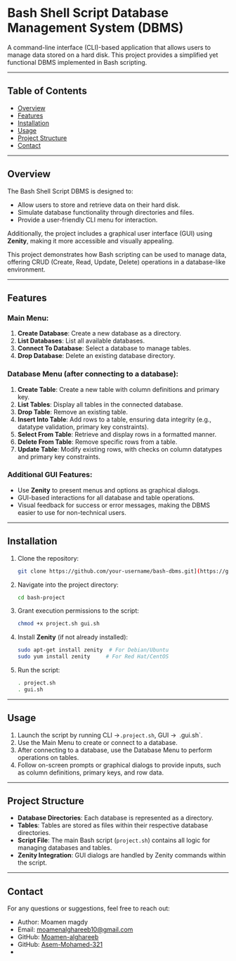 # Bash Shell Script Database Management System (DBMS)

A command-line interface (CLI)-based application that allows users to manage data stored on a hard disk. This project provides a simplified yet functional DBMS implemented in Bash scripting.

---

## Table of Contents

- [Overview](#overview)
- [Features](#features)
- [Installation](#installation)
- [Usage](#usage)
- [Project Structure](#project-structure)
- [Contact](#contact)

---

## Overview

The Bash Shell Script DBMS is designed to:
- Allow users to store and retrieve data on their hard disk.
- Simulate database functionality through directories and files.
- Provide a user-friendly CLI menu for interaction.

Additionally, the project includes a graphical user interface (GUI) using **Zenity**, making it more accessible and visually appealing.

This project demonstrates how Bash scripting can be used to manage data, offering CRUD (Create, Read, Update, Delete) operations in a database-like environment.

---

## Features

### Main Menu:
1. **Create Database**: Create a new database as a directory.
2. **List Databases**: List all available databases.
3. **Connect To Database**: Select a database to manage tables.
4. **Drop Database**: Delete an existing database directory.

### Database Menu (after connecting to a database):
1. **Create Table**: Create a new table with column definitions and primary key.
2. **List Tables**: Display all tables in the connected database.
3. **Drop Table**: Remove an existing table.
4. **Insert Into Table**: Add rows to a table, ensuring data integrity (e.g., datatype validation, primary key constraints).
5. **Select From Table**: Retrieve and display rows in a formatted manner.
6. **Delete From Table**: Remove specific rows from a table.
7. **Update Table**: Modify existing rows, with checks on column datatypes and primary key constraints.

### Additional GUI Features:
- Use **Zenity** to present menus and options as graphical dialogs.
- GUI-based interactions for all database and table operations.
- Visual feedback for success or error messages, making the DBMS easier to use for non-technical users.

---

## Installation

1. Clone the repository:
   ```bash
   git clone https://github.com/your-username/bash-dbms.git](https://github.com/Asem-Mohamed-321/bash-script.git
   ```
2. Navigate into the project directory:
   ```bash
   cd bash-project
   ```
3. Grant execution permissions to the script:
   ```bash
   chmod +x project.sh gui.sh
   ```
4. Install **Zenity** (if not already installed):
   ```bash
   sudo apt-get install zenity  # For Debian/Ubuntu
   sudo yum install zenity     # For Red Hat/CentOS
   ```
5. Run the script:
   ```bash
   . project.sh
   . gui.sh
   ```

---

## Usage

1. Launch the script by running CLI ->`.project.sh`, GUI ->` `.gui.sh`.
2. Use the Main Menu to create or connect to a database.
3. After connecting to a database, use the Database Menu to perform operations on tables.
4. Follow on-screen prompts or graphical dialogs to provide inputs, such as column definitions, primary keys, and row data.

---

## Project Structure

- **Database Directories**: Each database is represented as a directory.
- **Tables**: Tables are stored as files within their respective database directories.
- **Script File**: The main Bash script (`project.sh`) contains all logic for managing databases and tables.
- **Zenity Integration**: GUI dialogs are handled by Zenity commands within the script.

---


## Contact

For any questions or suggestions, feel free to reach out:

- Author: Moamen magdy
- Email: moamenalghareeb10@gmail.com
- GitHub: [Moamen-alghareeb](https://github.com/Moamen-alghareeb)
- GitHub: [Asem-Mohamed-321](https://github.com/Asem-Mohamed-321)
- 

